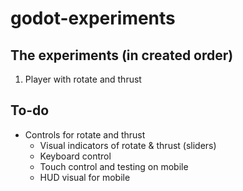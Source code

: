 # godot-experiments

## The experiments (in created order)

1. Player with rotate and thrust

## To-do

- Controls for rotate and thrust
	- Visual indicators of rotate & thrust (sliders)
	- Keyboard control
	- Touch control and testing on mobile
    - HUD visual for mobile